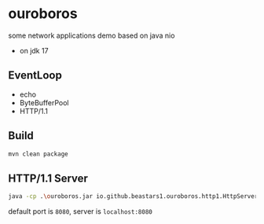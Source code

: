 # ouroboros
some network applications demo based on java nio

- on jdk 17

## EventLoop
- echo
- ByteBufferPool
- HTTP/1.1

## Build
```bash
mvn clean package
```

## HTTP/1.1 Server
```bash
java -cp .\ouroboros.jar io.github.beastars1.ouroboros.http1.HttpServer 8080
```
default port is `8080`, server is `localhost:8080`
